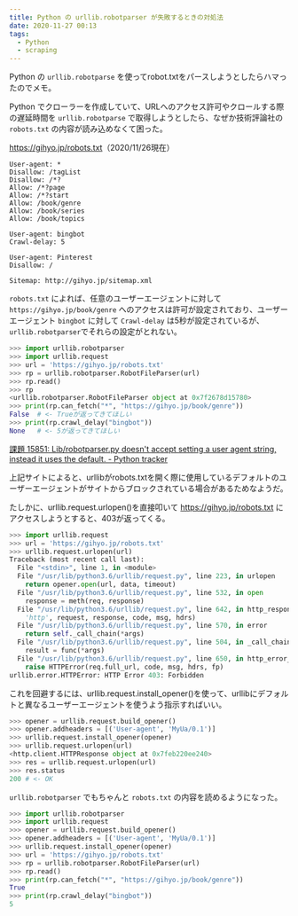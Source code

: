 ```yaml
---
title: Python の urllib.robotparser が失敗するときの対処法
date: 2020-11-27 00:13
tags:
  - Python
  - scraping
---
```

Python の `urllib.robotparse` を使ってrobot.txtをパースしようとしたらハマったのでメモ。

Python でクローラーを作成していて、URLへのアクセス許可やクロールする際の遅延時間を `urllib.robotparse` で取得しようとしたら、なぜか技術評論社の `robots.txt` の内容が読み込めなくて困った。

[https://gihyo\.jp/robots\.txt](https://gihyo.jp/robots.txt)（2020/11/26現在）

```
User-agent: *
Disallow: /tagList
Disallow: /*?
Allow: /*?page
Allow: /*?start
Allow: /book/genre
Allow: /book/series
Allow: /book/topics

User-agent: bingbot
Crawl-delay: 5

User-agent: Pinterest
Disallow: /

Sitemap: http://gihyo.jp/sitemap.xml
```

`robots.txt` によれば、任意のユーザーエージェントに対して `https://gihyo.jp/book/genre` へのアクセスは許可が設定されており、ユーザーエージェント `bingbot` に対して `Crawl-delay` は5秒が設定されているが、`urllib.robotparser`でそれらの設定がとれない。

```python
>>> import urllib.robotparser
>>> import urllib.request
>>> url = 'https://gihyo.jp/robots.txt'
>>> rp = urllib.robotparser.RobotFileParser(url)
>>> rp.read()
>>> rp
<urllib.robotparser.RobotFileParser object at 0x7f2678d15780>
>>> print(rp.can_fetch("*", "https://gihyo.jp/book/genre"))
False  # <- Trueが返ってきてほしい
>>> print(rp.crawl_delay("bingbot"))
None   # <- 5が返ってきてほしい
```

[課題 15851: Lib/robotparser\.py doesn't accept setting a user agent string, instead it uses the default\. \- Python tracker](https://bugs.python.org/issue15851)

上記サイトによると、urllibがrobots.txtを開く際に使用しているデフォルトのユーザーエージェントがサイトからブロックされている場合があるためなようだ。

たしかに、urllib.request.urlopen()を直接叩いて https://gihyo.jp/robots.txt にアクセスしようとすると、403が返ってくる。

```python
>>> import urllib.request
>>> url = 'https://gihyo.jp/robots.txt'
>>> urllib.request.urlopen(url)
Traceback (most recent call last):
  File "<stdin>", line 1, in <module>
  File "/usr/lib/python3.6/urllib/request.py", line 223, in urlopen
    return opener.open(url, data, timeout)
  File "/usr/lib/python3.6/urllib/request.py", line 532, in open
    response = meth(req, response)
  File "/usr/lib/python3.6/urllib/request.py", line 642, in http_response
    'http', request, response, code, msg, hdrs)
  File "/usr/lib/python3.6/urllib/request.py", line 570, in error
    return self._call_chain(*args)
  File "/usr/lib/python3.6/urllib/request.py", line 504, in _call_chain
    result = func(*args)
  File "/usr/lib/python3.6/urllib/request.py", line 650, in http_error_default
    raise HTTPError(req.full_url, code, msg, hdrs, fp)
urllib.error.HTTPError: HTTP Error 403: Forbidden
```

これを回避するには、urllib.request.install_opener()を使って、urllibにデフォルトと異なるユーザーエージェントを使うよう指示すればいい。

```python
>>> opener = urllib.request.build_opener()
>>> opener.addheaders = [('User-agent', 'MyUa/0.1')]
>>> urllib.request.install_opener(opener)
>>> urllib.request.urlopen(url)
<http.client.HTTPResponse object at 0x7feb220ee240>
>>> res = urllib.request.urlopen(url)
>>> res.status
200 # <- OK
```

`urllib.robotparser` でもちゃんと `robots.txt` の内容を読めるようになった。

```python
>>> import urllib.robotparser
>>> import urllib.request
>>> opener = urllib.request.build_opener()
>>> opener.addheaders = [('User-agent', 'MyUa/0.1')]
>>> urllib.request.install_opener(opener)
>>> url = 'https://gihyo.jp/robots.txt'
>>> rp = urllib.robotparser.RobotFileParser(url)
>>> rp.read()
>>> print(rp.can_fetch("*", "https://gihyo.jp/book/genre"))
True
>>> print(rp.crawl_delay("bingbot"))
5
```

